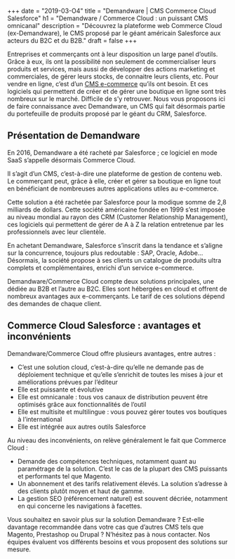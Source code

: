 +++
date = "2019-03-O4"
title = "Demandware | CMS Commerce Cloud Salesforce"
h1 = "Demandware / Commerce Cloud : un puissant CMS omnicanal"
description = "Découvrez la plateforme web Commerce Cloud (ex-Demandware), le CMS proposé par le géant américain Salesforce aux acteurs du B2C et du B2B."
draft = false
+++

Entreprises et commerçants ont à leur disposition un large panel d’outils. Grâce à eux, ils ont la possibilité non seulement de commercialiser leurs produits et services, mais aussi de développer des actions marketing et commerciales, de gérer leurs stocks, de connaitre leurs clients, etc. Pour vendre en ligne, c’est d’un [CMS e-commerce](/ecommerce/cms/) qu’ils ont besoin. Et ces logiciels qui permettent de créer et de gérer une boutique en ligne sont très nombreux sur le marché. Difficile de s’y retrouver. Nous vous proposons ici de faire connaissance avec Demandware, un CMS qui fait désormais partie du portefeuille de produits proposé par le géant du CRM, Salesforce.

## Présentation de Demandware

En 2016, Demandware a été racheté par Salesforce ; ce logiciel en mode SaaS s’appelle désormais Commerce Cloud.

Il s’agit d’un CMS, c’est-à-dire une plateforme de gestion de contenu web. Le commerçant peut, grâce à elle, créer et gérer sa boutique en ligne tout en bénéficiant de nombreuses autres applications utiles au e-commerce.

Cette solution a été rachetée par Salesforce pour la modique somme de 2,8 milliards de dollars. Cette société américaine fondée en 1999 s’est imposée au niveau mondial au rayon des CRM (Customer Relationship Management), ces logiciels qui permettent de gérer de A à Z la relation entretenue par les professionnels avec leur clientèle.

En achetant Demandware, Salesforce s’inscrit dans la tendance et s’aligne sur la concurrence, toujours plus redoutable : SAP, Oracle, Adobe... Désormais, la société propose à ses clients un catalogue de produits ultra complets et complémentaires, enrichi d’un service e-commerce.

Demandware/Commerce Cloud compte deux solutions principales, une dédiée au B2B et l’autre au B2C. Elles sont hébergées en cloud et offrent de nombreux avantages aux e-commerçants. Le tarif de ces solutions dépend des demandes de chaque client.

## Commerce Cloud Salesforce : avantages et inconvénients

Demandware/Commerce Cloud offre plusieurs avantages, entre autres :

-	C’est une solution cloud, c’est-à-dire qu’elle ne demande pas de déploiement technique et qu’elle s’enrichit de toutes les mises à jour et améliorations prévues par l’éditeur
-	Elle est puissante et évolutive
-	Elle est omnicanale : tous vos canaux de distribution peuvent être optimisés grâce aux fonctionnalités de l’outil
-	Elle est multisite et multilingue : vous pouvez gérer toutes vos boutiques à l’international
-	Elle est intégrée aux autres outils Salesforce

Au niveau des inconvénients, on relève généralement le fait que Commerce Cloud :

-	Demande des compétences techniques, notamment quant au paramétrage de la solution. C’est le cas de la plupart des CMS puissants et performants tel que Magento.
-	Un abonnement et des tarifs relativement élevés. La solution s’adresse à des clients plutôt moyen et haut de gamme.
-	La gestion SEO (référencement naturel) est souvent décriée, notamment en qui concerne les navigations à facettes.

Vous souhaitez en savoir plus sur la solution Demandware ? Est-elle davantage recommandée dans votre cas que d’autres CMS tels que Magento, Prestashop ou Drupal ? N’hésitez pas à nous contacter. Nos équipes évaluent vos différents besoins et vous proposent des solutions sur mesure.
